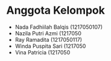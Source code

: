 # Anggota Kelompok
- Nada Fadhiilah Balqis (1217050107)
- Nazila Putri Azmi (1217050
- Ray Ramadita (1217050117)
- Winda Puspita Sari (1217050
- Vina Patricia (1217050


